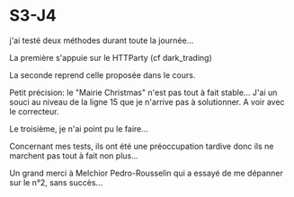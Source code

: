 # S3-J4


j'ai testé deux méthodes durant toute la journée... 

La première s'appuie sur le HTTParty (cf dark_trading)

La seconde reprend celle proposée dans le cours.

Petit précision: le "Mairie Christmas" n'est pas tout à fait stable... J'ai un souci au niveau de la ligne 15 que je n'arrive pas à solutionner. A voir avec le correcteur.


Le troisième, je n'ai point pu le faire...

Concernant mes tests, ils ont été une préoccupation tardive donc ils ne marchent pas tout à fait non plus...


Un grand merci à Melchior Pedro-Rousselin qui a essayé de me dépanner sur le n°2, sans succès...
